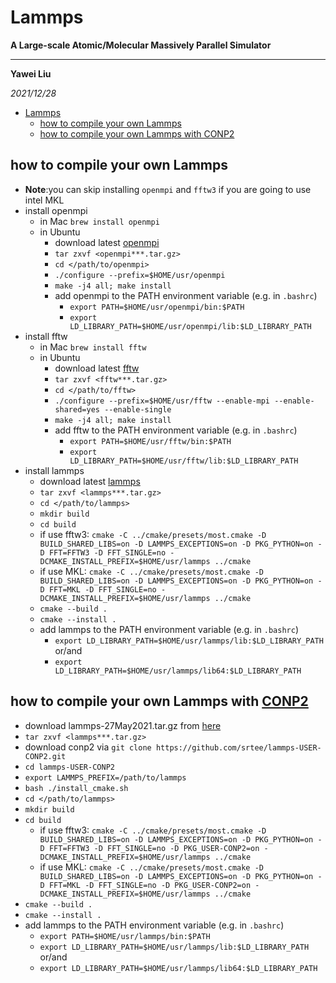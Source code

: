 # Lammps

**A Large-scale Atomic/Molecular Massively Parallel Simulator**

---

**Yawei Liu**

*2021/12/28*

- [Lammps](#lammps)
  - [how to compile your own Lammps](#how-to-compile-your-own-lammps)
  - [how to compile your own Lammps with CONP2](#how-to-compile-your-own-lammps-with-conp2)

## how to compile your own Lammps

* **Note**:you can skip installing `openmpi` and `fftw3` if you are going to use intel MKL
* install openmpi
  * in Mac `brew install openmpi`
  * in Ubuntu
    * download latest [openmpi](https://www.open-mpi.org/)
    * `tar zxvf <openmpi***.tar.gz>`
    * `cd </path/to/openmpi>`
    * `./configure --prefix=$HOME/usr/openmpi`
    * `make -j4 all; make install`
    * add openmpi to the PATH environment variable (e.g. in `.bashrc`)
      * `export PATH=$HOME/usr/openmpi/bin:$PATH`
      * `export LD_LIBRARY_PATH=$HOME/usr/openmpi/lib:$LD_LIBRARY_PATH`
* install fftw
  * in Mac `brew install fftw`
  * in Ubuntu
    * download latest [fftw](https://www.fftw.org/)
    * `tar zxvf <fftw***.tar.gz>`
    * `cd </path/to/fftw>`
    * `./configure --prefix=$HOME/usr/fftw --enable-mpi --enable-shared=yes --enable-single`
    * `make -j4 all; make install`
    * add fftw to the PATH environment variable (e.g. in `.bashrc`)
      * `export PATH=$HOME/usr/fftw/bin:$PATH`
      * `export LD_LIBRARY_PATH=$HOME/usr/fftw/lib:$LD_LIBRARY_PATH`
* install lammps
  * download latest [lammps](https://www.lammps.org/)
  * `tar zxvf <lammps***.tar.gz>`
  * `cd </path/to/lammps>`
  * `mkdir build`
  * `cd build`
  * if use fftw3: `cmake -C ../cmake/presets/most.cmake -D BUILD_SHARED_LIBS=on -D LAMMPS_EXCEPTIONS=on -D PKG_PYTHON=on -D FFT=FFTW3 -D FFT_SINGLE=no -DCMAKE_INSTALL_PREFIX=$HOME/usr/lammps ../cmake`
  * if use MKL: `cmake -C ../cmake/presets/most.cmake -D BUILD_SHARED_LIBS=on -D LAMMPS_EXCEPTIONS=on -D PKG_PYTHON=on -D FFT=MKL -D FFT_SINGLE=no -DCMAKE_INSTALL_PREFIX=$HOME/usr/lammps ../cmake`
  * `cmake --build .`
  * `cmake --install .`
  * add lammps to the PATH environment variable (e.g. in `.bashrc`)
    * `export LD_LIBRARY_PATH=$HOME/usr/lammps/lib:$LD_LIBRARY_PATH` or/and
    * `export LD_LIBRARY_PATH=$HOME/usr/lammps/lib64:$LD_LIBRARY_PATH`

## how to compile your own Lammps with [CONP2](https://github.com/srtee/lammps-USER-CONP2)

* download lammps-27May2021.tar.gz from [here](https://download.lammps.org/tars/index.html)
* `tar zxvf <lammps***.tar.gz>`
* download conp2 via ```git clone https://github.com/srtee/lammps-USER-CONP2.git```
* `cd lammps-USER-CONP2`
* `export LAMMPS_PREFIX=/path/to/lammps`
* `bash ./install_cmake.sh`
* `cd </path/to/lammps>`
* `mkdir build`
* `cd build`
  * if use fftw3: `cmake -C ../cmake/presets/most.cmake -D BUILD_SHARED_LIBS=on -D LAMMPS_EXCEPTIONS=on -D PKG_PYTHON=on -D FFT=FFTW3 -D FFT_SINGLE=no -D PKG_USER-CONP2=on -DCMAKE_INSTALL_PREFIX=$HOME/usr/lammps ../cmake`
  * if use MKL: `cmake -C ../cmake/presets/most.cmake -D BUILD_SHARED_LIBS=on -D LAMMPS_EXCEPTIONS=on -D PKG_PYTHON=on -D FFT=MKL -D FFT_SINGLE=no -D PKG_USER-CONP2=on -DCMAKE_INSTALL_PREFIX=$HOME/usr/lammps ../cmake`
* `cmake --build .`
* `cmake --install .`
* add lammps to the PATH environment variable (e.g. in `.bashrc`)
  * `export PATH=$HOME/usr/lammps/bin:$PATH`
  * `export LD_LIBRARY_PATH=$HOME/usr/lammps/lib:$LD_LIBRARY_PATH` or/and
  * `export LD_LIBRARY_PATH=$HOME/usr/lammps/lib64:$LD_LIBRARY_PATH`